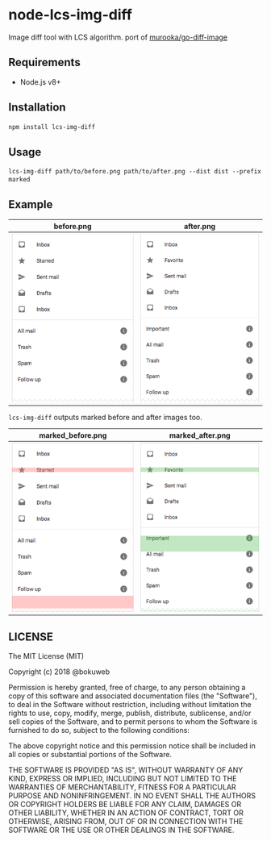 # node-lcs-img-diff
Image diff tool with LCS algorithm. port of [murooka/go-diff-image](https://github.com/murooka/go-diff-image)

## Requirements
- Node.js v8+

## Installation

``` bash
npm install lcs-img-diff
```

## Usage

```
lcs-img-diff path/to/before.png path/to/after.png --dist dist --prefix marked
```

## Example

| before.png        | after.png          |
| --------------- |---------------| 
| ![](https://github.com/bokuweb/node-lcs-img-diff/blob/master/test/images/before.png?raw=true) | ![](https://github.com/bokuweb/node-lcs-img-diff/blob/master/test/images/after.png?raw=true) |

`lcs-img-diff` outputs marked before and after images too. 

| marked_before.png        | marked_after.png          |
| --------------- |---------------|
| ![](https://github.com/bokuweb/node-lcs-img-diff/blob/master/test/expected/marked_before.png?raw=true) | ![](https://github.com/bokuweb/node-lcs-img-diff/blob/master/test/expected/marked_after.png?raw=true) |

## LICENSE

The MIT License (MIT)

Copyright (c) 2018 @bokuweb

Permission is hereby granted, free of charge, to any person obtaining a copy
of this software and associated documentation files (the "Software"), to deal
in the Software without restriction, including without limitation the rights
to use, copy, modify, merge, publish, distribute, sublicense, and/or sell
copies of the Software, and to permit persons to whom the Software is
furnished to do so, subject to the following conditions:

The above copyright notice and this permission notice shall be included in all
copies or substantial portions of the Software.

THE SOFTWARE IS PROVIDED "AS IS", WITHOUT WARRANTY OF ANY KIND, EXPRESS OR
IMPLIED, INCLUDING BUT NOT LIMITED TO THE WARRANTIES OF MERCHANTABILITY,
FITNESS FOR A PARTICULAR PURPOSE AND NONINFRINGEMENT. IN NO EVENT SHALL THE
AUTHORS OR COPYRIGHT HOLDERS BE LIABLE FOR ANY CLAIM, DAMAGES OR OTHER
LIABILITY, WHETHER IN AN ACTION OF CONTRACT, TORT OR OTHERWISE, ARISING FROM,
OUT OF OR IN CONNECTION WITH THE SOFTWARE OR THE USE OR OTHER DEALINGS IN THE
SOFTWARE.
